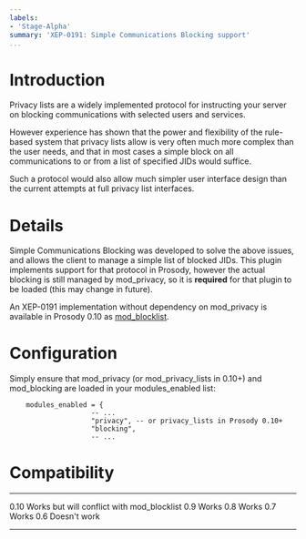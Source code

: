 ```yaml
---
labels:
- 'Stage-Alpha'
summary: 'XEP-0191: Simple Communications Blocking support'
...
```


Introduction
============

Privacy lists are a widely implemented protocol for instructing your
server on blocking communications with selected users and services.

However experience has shown that the power and flexibility of the
rule-based system that privacy lists allow is very often much more
complex than the user needs, and that in most cases a simple block on
all communications to or from a list of specified JIDs would suffice.

Such a protocol would also allow much simpler user interface design than
the current attempts at full privacy list interfaces.

Details
=======

Simple Communications Blocking was developed to solve the above issues,
and allows the client to manage a simple list of blocked JIDs. This
plugin implements support for that protocol in Prosody, however the
actual blocking is still managed by mod\_privacy, so it is **required**
for that plugin to be loaded (this may change in future).

An XEP-0191 implementation without dependency on mod\_privacy is
available in Prosody 0.10 as
[mod\_blocklist](https://prosody.im/doc/modules/mod_blocklist).

Configuration
=============

Simply ensure that mod\_privacy (or mod\_privacy\_lists in 0.10+) and
mod\_blocking are loaded in your modules\_enabled list:

        modules_enabled = {
                        -- ...
                        "privacy", -- or privacy_lists in Prosody 0.10+
                        "blocking",
                        -- ...

Compatibility
=============

  ------ ---------------------------------------------
  0.10   Works but will conflict with mod\_blocklist
  0.9    Works
  0.8    Works
  0.7    Works
  0.6    Doesn't work
  ------ ---------------------------------------------
